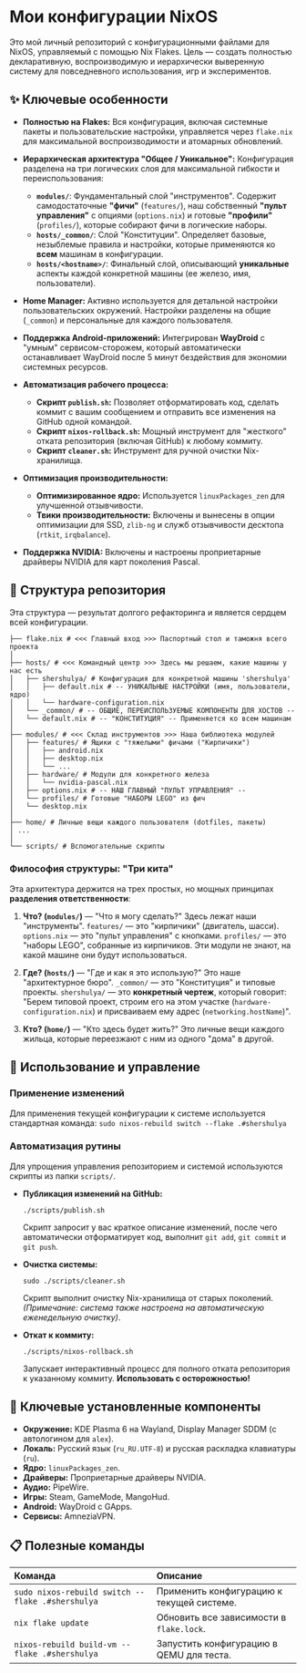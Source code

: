 # Мои конфигурации NixOS

Это мой личный репозиторий с конфигурационными файлами для NixOS, управляемый с помощью Nix Flakes. Цель — создать полностью декларативную, воспроизводимую и иерархически выверенную систему для повседневного использования, игр и экспериментов.

## ✨ Ключевые особенности

*   **Полностью на Flakes:** Вся конфигурация, включая системные пакеты и пользовательские настройки, управляется через `flake.nix` для максимальной воспроизводимости и атомарных обновлений.

*   **Иерархическая архитектура "Общее / Уникальное":** Конфигурация разделена на три логических слоя для максимальной гибкости и переиспользования:
    *   **`modules/`**: Фундаментальный слой "инструментов". Содержит самодостаточные **"фичи"** (`features/`), наш собственный **"пульт управления"** с опциями (`options.nix`) и готовые **"профили"** (`profiles/`), которые собирают фичи в логические наборы.
    *   **`hosts/_common/`**: Слой "Конституции". Определяет базовые, незыблемые правила и настройки, которые применяются ко **всем** машинам в конфигурации.
    *   **`hosts/<hostname>/`**: Финальный слой, описывающий **уникальные** аспекты каждой конкретной машины (ее железо, имя, пользователи).

*   **Home Manager:** Активно используется для детальной настройки пользовательских окружений. Настройки разделены на общие (`_common`) и персональные для каждого пользователя.

*   **Поддержка Android-приложений:** Интегрирован **WayDroid** с "умным" сервисом-сторожем, который автоматически останавливает WayDroid после 5 минут бездействия для экономии системных ресурсов.

*   **Автоматизация рабочего процесса:**
    *   **Скрипт `publish.sh`:** Позволяет отформатировать код, сделать коммит с вашим сообщением и отправить все изменения на GitHub одной командой.
    *   **Скрипт `nixos-rollback.sh`:** Мощный инструмент для "жесткого" отката репозитория (включая GitHub) к любому коммиту.
    *   **Скрипт `cleaner.sh`:** Инструмент для ручной очистки Nix-хранилища.

*   **Оптимизация производительности:**
    *   **Оптимизированное ядро:** Используется `linuxPackages_zen` для улучшенной отзывчивости.
    *   **Твики производительности:** Включены и вынесены в опции оптимизации для SSD, `zlib-ng` и служб отзывчивости десктопа (`rtkit`, `irqbalance`).

*   **Поддержка NVIDIA:** Включены и настроены проприетарные драйверы NVIDIA для карт поколения Pascal.

## 📂 Структура репозитория

Эта структура — результат долгого рефакторинга и является сердцем всей конфигурации.

```
├── flake.nix # <<< Главный вход >>> Паспортный стол и таможня всего проекта
│
├── hosts/ # <<< Командный центр >>> Здесь мы решаем, какие машины у нас есть
│   ├── shershulya/ # Конфигурация для конкретной машины 'shershulya'
│   │   ├── default.nix # -- УНИКАЛЬНЫЕ НАСТРОЙКИ (имя, пользователи, ядро)
│   │   └── hardware-configuration.nix
│   └── _common/ # -- ОБЩИЕ, ПЕРЕИСПОЛЬЗУЕМЫЕ КОМПОНЕНТЫ ДЛЯ ХОСТОВ --
│   └── default.nix # -- "КОНСТИТУЦИЯ" -- Применяется ко всем машинам
│
├── modules/ # <<< Склад инструментов >>> Наша библиотека модулей
│   ├── features/ # Ящики с "тяжелыми" фичами ("Кирпичики")
│   │   ├── android.nix
│   │   ├── desktop.nix
│   │   └── ...
│   ├── hardware/ # Модули для конкретного железа
│   │   └── nvidia-pascal.nix
│   ├── options.nix # -- НАШ ГЛАВНЫЙ "ПУЛЬТ УПРАВЛЕНИЯ" --
│   └── profiles/ # Готовые "НАБОРЫ LEGO" из фич
│   └── desktop.nix
│
├── home/ # Личные вещи каждого пользователя (dotfiles, пакеты)
│ ...
│
└── scripts/ # Вспомогательные скрипты
```

### Философия структуры: "Три кита"

Эта архитектура держится на трех простых, но мощных принципах **разделения ответственности**:

1.  **Что? (`modules/`)** — "Что я могу сделать?"
    Здесь лежат наши "инструменты". `features/` — это "кирпичики" (двигатель, шасси). `options.nix` — это "пульт управления" с кнопками. `profiles/` — это "наборы LEGO", собранные из кирпичиков. Эти модули не знают, на какой машине они будут использоваться.

2.  **Где? (`hosts/`)** — "Где и как я это использую?"
    Это наше "архитектурное бюро". `_common/` — это "Конституция" и типовые проекты. `shershulya/` — это **конкретный чертеж**, который говорит: "Берем типовой проект, строим его на этом участке (`hardware-configuration.nix`) и присваиваем ему адрес (`networking.hostName`)".

3.  **Кто? (`home/`)** — "Кто здесь будет жить?"
    Это личные вещи каждого жильца, которые переезжают с ним из одного "дома" в другой.

## 🚀 Использование и управление

### Применение изменений
Для применения текущей конфигурации к системе используется стандартная команда:
`sudo nixos-rebuild switch --flake .#shershulya`

### Автоматизация рутины
Для упрощения управления репозиторием и системой используются скрипты из папки `scripts/`.

*   **Публикация изменений на GitHub:**
    ```
    ./scripts/publish.sh
    ```
    Скрипт запросит у вас краткое описание изменений, после чего автоматически отформатирует код, выполнит `git add`, `git commit` и `git push`.

*   **Очистка системы:**
    ```
    sudo ./scripts/cleaner.sh
    ```
    Скрипт выполнит очистку Nix-хранилища от старых поколений. *(Примечание: система также настроена на автоматическую еженедельную очистку)*.

*   **Откат к коммиту:**
    ```
    ./scripts/nixos-rollback.sh
    ```
    Запускает интерактивный процесс для полного отката репозитория к указанному коммиту. **Использовать с осторожностью!**

## 🔧 Ключевые установленные компоненты

*   **Окружение:** KDE Plasma 6 на Wayland, Display Manager SDDM (с автологином для `alex`).
*   **Локаль:** Русский язык (`ru_RU.UTF-8`) и русская раскладка клавиатуры (`ru`).
*   **Ядро:** `linuxPackages_zen`.
*   **Драйверы:** Проприетарные драйверы NVIDIA.
*   **Аудио:** PipeWire.
*   **Игры:** Steam, GameMode, MangoHud.
*   **Android:** WayDroid с GApps.
*   **Сервисы:** AmneziaVPN.

## 📋 Полезные команды

| Команда | Описание |
| :--- | :--- |
| `sudo nixos-rebuild switch --flake .#shershulya` | Применить конфигурацию к текущей системе. |
| `nix flake update` | Обновить все зависимости в `flake.lock`. |
| `nixos-rebuild build-vm --flake .#shershulya` | Запустить конфигурацию в QEMU для теста. |



